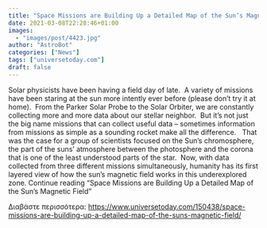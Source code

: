 ```yaml
---
title: "Space Missions are Building Up a Detailed Map of the Sun’s Magnetic Field"
date: 2021-03-08T22:28:46+01:00
images:
  - "images/post/4423.jpg"
author: "AstroBot"
categories: ["News"]
tags: ["universetoday.com"]
draft: false
---
```


Solar physicists have been having a field day of late.  A variety of missions have been staring at the sun more intently ever before (please don’t try it at home).  From the Parker Solar Probe to the Solar Orbiter, we are constantly collecting more and more data about our stellar neighbor.  But it’s not just the big name missions that can collect useful data – sometimes information from missions as simple as a sounding rocket make all the difference.   That was the case for a group of scientists focused on the Sun’s chromosphere, the part of the suns’ atmosphere between the photosphere and the corona that is one of the least understood parts of the star.  Now, with data collected from three different missions simultaneously, humanity has its first layered view of how the sun’s magnetic field works in this underexplored zone. Continue reading “Space Missions are Building Up a Detailed Map of the Sun’s Magnetic Field” 

Διαβάστε περισσότερα: https://www.universetoday.com/150438/space-missions-are-building-up-a-detailed-map-of-the-suns-magnetic-field/
